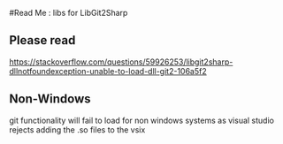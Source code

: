 ﻿#Read Me : libs for LibGit2Sharp
## Please read
https://stackoverflow.com/questions/59926253/libgit2sharp-dllnotfoundexception-unable-to-load-dll-git2-106a5f2

## Non-Windows
git functionality will fail to load for non windows systems as visual studio rejects adding the .so files to the vsix 